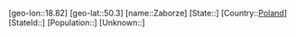 ﻿---
location: [50.3,18.82]
type: City
tags:
- geo/City


SpocWebEntityId: 35766
isDeleted: false
confidential: public

---
[geo-lon::18.82]
[geo-lat::50.3]
[name::Zaborze]
[State::]
[Country::[Poland](geo/Continent/Europe/Poland.md)]
[StateId::]
[Population::]
[Unknown::]


